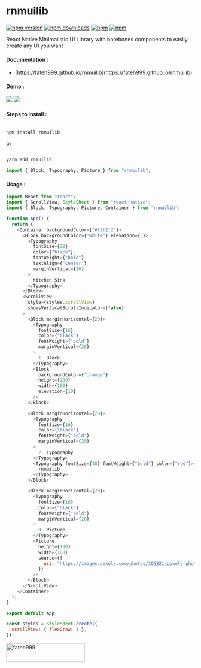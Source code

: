 # rnmuilib

[![npm version](https://img.shields.io/npm/v/rnmuilib.svg?style=for-the-badge)](https://www.npmjs.com/package/rnmuilib)
[![npm downloads](https://img.shields.io/npm/dm/rnmuilib.svg?style=for-the-badge)](https://www.npmjs.com/package/rnmuilib)
[![npm](https://img.shields.io/npm/dt/rnmuilib.svg?style=for-the-badge)](https://www.npmjs.com/package/rnmuilib)
[![npm](https://img.shields.io/npm/l/rnmuilib?style=for-the-badge)](https://github.com/fateh999/rnmuilib/blob/master/LICENSE)

React Native Minimalistic UI Library with barebones components to easily create any UI you want

#### Documentation :

- [https://fateh999.github.io/rnmuilib](https://fateh999.github.io/rnmuilib)

#### Demo :

![](iOS.png)
![](Android.png)

#### Steps to install :

```javascript

npm install rnmuilib

```

or

```javascript

yarn add rnmuilib

```

```javascript
import { Block, Typography, Picture } from "rnmuilib";
```

#### Usage :

```javascript
import React from "react";
import { ScrollView, StyleSheet } from "react-native";
import { Block, Typography, Picture, Container } from "rnmuilib";

function App() {
  return (
    <Container backgroundColor={"#f2f2f2"}>
      <Block backgroundColor={"white"} elevation={5}>
        <Typography
          fontSize={22}
          color={"black"}
          fontWeight={"bold"}
          textAlign={"center"}
          marginVertical={20}
        >
          Kitchen Sink
        </Typography>
      </Block>
      <ScrollView
        style={styles.scrollView}
        showsVerticalScrollIndicator={false}
      >
        <Block marginHorizontal={20}>
          <Typography
            fontSize={16}
            color={"black"}
            fontWeight={"bold"}
            marginVertical={20}
          >
            1. Block
          </Typography>
          <Block
            backgroundColor={"orange"}
            height={100}
            width={100}
            elevation={10}
          />
        </Block>

        <Block marginHorizontal={20}>
          <Typography
            fontSize={16}
            color={"black"}
            fontWeight={"bold"}
            marginVertical={20}
          >
            2. Typography
          </Typography>
          <Typography fontSize={48} fontWeight={"bold"} color={"red"}>
            rnmuilib
          </Typography>
        </Block>

        <Block marginHorizontal={20}>
          <Typography
            fontSize={16}
            color={"black"}
            fontWeight={"bold"}
            marginVertical={20}
          >
            3. Picture
          </Typography>
          <Picture
            height={100}
            width={100}
            source={{
              uri: "https://images.pexels.com/photos/305821/pexels-photo-305821.jpeg?cs=srgb&dl=pexels-scott-webb-305821.jpg&fm=jpg",
            }}
          />
        </Block>
      </ScrollView>
    </Container>
  );
}

export default App;

const styles = StyleSheet.create({
  scrollView: { flexGrow: 1 },
});
```

<p><a href="https://www.buymeacoffee.com/fateh999"> <img align="left" src="https://cdn.buymeacoffee.com/buttons/v2/default-yellow.png" height="50" width="210" alt="fateh999" /></a></p><br><br><br>
